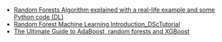 
- [Random Forests Algorithm explained with a real-life example and some Python code (DL)](https://towardsdatascience.com/random-forests-algorithm-explained-with-a-real-life-example-and-some-python-code-affbfa5a942c)
- [Random Forest Machine Learning Introduction_DScTutorial](https://datasciencetut.com/random-forest-machine-learning/?utm_source=ReviveOldPost&utm_medium=social&utm_campaign=ReviveOldPost)
- [The Ultimate Guide to AdaBoost, random forests and XGBoost](https://towardsdatascience.com/the-ultimate-guide-to-adaboost-random-forests-and-xgboost-7f9327061c4f)
